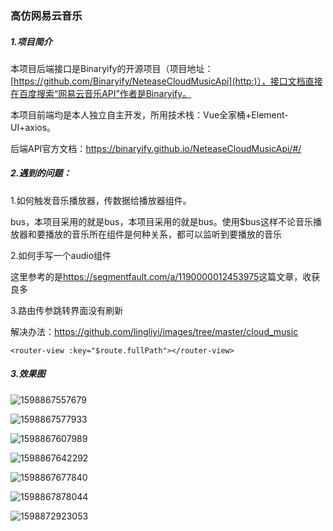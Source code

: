 ### 高仿网易云音乐

##### 1.**项目简介**

本项目后端接口是Binaryify的开源项目（项目地址：[https://github.com/Binaryify/NeteaseCloudMusicApi](http:)），接口文档直接在百度搜索“网易云音乐API”作者是Binaryify。

本项目前端均是本人独立自主开发，所用技术栈：Vue全家桶+Element-UI+axios。

后端API官方文档：[<https://binaryify.github.io/NeteaseCloudMusicApi/#/>](http:)

##### 2.遇到的问题：

1.如何触发音乐播放器，传数据给播放器组件。

bus，本项目采用的就是bus，本项目采用的就是bus。使用$bus这样不论音乐播放器和要播放的音乐所在组件是何种关系，都可以监听到要播放的音乐

2.如何手写一个audio组件

这里参考的是<https://segmentfault.com/a/1190000012453975>这篇文章，收获良多

3.路由传参跳转界面没有刷新

解决办法：<https://github.com/lingliyi/images/tree/master/cloud_music>

`<router-view :key="$route.fullPath"></router-view>`



##### 3.效果图



![1598867557679](https://github.com/lingliyi/images/tree/master/cloud_music\1598867557679.png)



![1598867577933](https://github.com/lingliyi/images/tree/master/cloud_music\1598867577933.png)



![1598867607989](https://github.com/lingliyi/images/tree/master/cloud_music\1598867607989.png)

![1598867642292](https://github.com/lingliyi/images/tree/master/cloud_music\1598867642292.png)



![1598867677840](https://github.com/lingliyi/images/tree/master/cloud_music\1598867677840.png)



![1598867878044](https://github.com/lingliyi/images/tree/master/cloud_music\1598867878044.png)

![1598872923053](https://github.com/lingliyi/images/tree/master/cloud_music\1598872923053.png)

